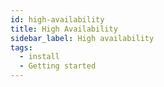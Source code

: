 ```yaml
---
id: high-availability
title: High Availability
sidebar_label: High availability
tags:
  - install
  - Getting started
---
```

